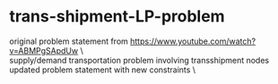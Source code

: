 # trans-shipment-LP-problem
 original problem statement from https://www.youtube.com/watch?v=ABMPgSApdUw \  
supply/demand transportation problem involving transshipment nodes \
updated problem statement with new constraints \
